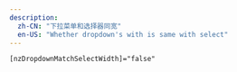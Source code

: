 ```yaml
---
description:
  zh-CN: "下拉菜单和选择器同宽"
  en-US: "Whether dropdown's with is same with select"
---
```


```html
[nzDropdownMatchSelectWidth]="false"
```
